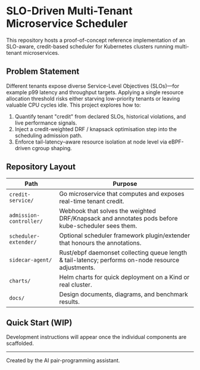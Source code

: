 # SLO-Driven Multi-Tenant Microservice Scheduler

This repository hosts a proof-of-concept reference implementation of an SLO-aware, credit-based scheduler for Kubernetes clusters running multi-tenant microservices.

## Problem Statement
Different tenants expose diverse Service-Level Objectives (SLOs)—for example p99 latency and throughput targets. Applying a single resource allocation threshold risks either starving low-priority tenants or leaving valuable CPU cycles idle. This project explores how to:

1. Quantify tenant "credit" from declared SLOs, historical violations, and live performance signals.
2. Inject a credit-weighted DRF / knapsack optimisation step into the scheduling admission path.
3. Enforce tail-latency–aware resource isolation at node level via eBPF-driven cgroup shaping.

## Repository Layout
| Path | Purpose |
|------|---------|
| `credit-service/` | Go microservice that computes and exposes real-time tenant credit. |
| `admission-controller/` | Webhook that solves the weighted DRF/Knapsack and annotates pods before kube-scheduler sees them. |
| `scheduler-extender/` | Optional scheduler framework plugin/extender that honours the annotations. |
| `sidecar-agent/` | Rust/ebpf daemonset collecting queue length & tail-latency; performs on-node resource adjustments. |
| `charts/` | Helm charts for quick deployment on a Kind or real cluster. |
| `docs/` | Design documents, diagrams, and benchmark results. |

## Quick Start (WIP)
Development instructions will appear once the individual components are scaffolded.

---
Created by the AI pair-programming assistant.
